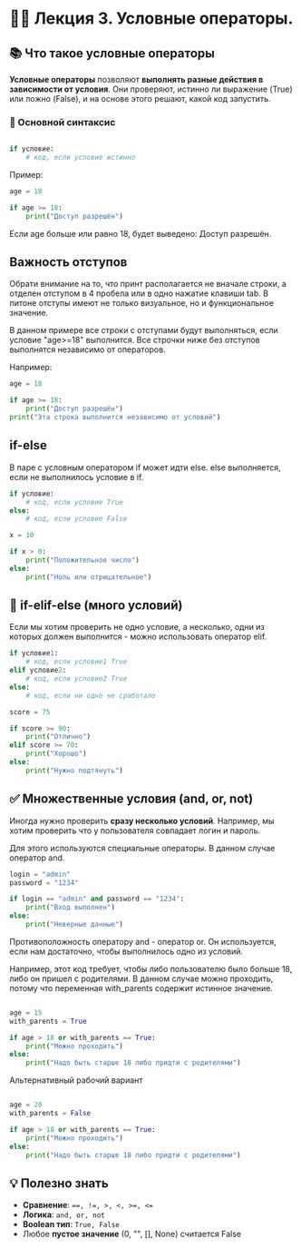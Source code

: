 
# 🧑‍🏫 Лекция 3. Условные операторы. 


## 📚 Что такое условные операторы

**Условные операторы** позволяют **выполнять разные действия в зависимости от условия**. Они проверяют, истинно ли выражение (True) или ложно (False), и на основе этого решают, какой код запустить.

### 🔹 Основной синтаксис

```python

if условие:
    # код, если условие истинно

```

Пример: 
```python
age = 18

if age >= 18:
    print("Доступ разрешён")
```

Если age больше или равно 18, будет выведено: Доступ разрешён.

## Важность отступов

Обрати внимание на то, что принт располагается не вначале строки, а отделен отступом в 4 пробела или в одно нажатие клавиши tab.  В питоне отступы имеют не только визуальное, но и функциональное значение. 

В данном примере все строки с отступами будут выполняться, если условие "age>=18" выполнится. Все строчки ниже без отступов выполнятся независимо от операторов. 

Например: 

```python
age = 18

if age >= 18:
    print("Доступ разрешён")
print("Эта строка выполнится независимо от условий")
```

## if-else

В паре с условным оператором if может идти else. else выполняется, если не выполнилось условие в if. 

```python
if условие:
    # код, если условие True
else:
    # код, если условие False
```

```python
x = 10

if x > 0:
    print("Положительное число")
else:
    print("Ноль или отрицательное")
```

## 🔹 if-elif-else (много условий)

Если мы хотим проверить не одно условие, а несколько, одни из которых должен выполнится - можно использовать оператор elif. 

```python
if условие1:
    # код, если условие1 True
elif условие2:
    # код, если условие2 True
else:
    # код, если ни одно не сработало
```

```python
score = 75

if score >= 90:
    print("Отлично")
elif score >= 70:
    print("Хорошо")
else:
    print("Нужно подтянуть")
```


## ✅ Множественные условия (and, or, not)

Иногда нужно проверить **сразу несколько условий**.
Например, мы хотим проверить что у пользователя совпадает логин и пароль.

Для этого используются специальные операторы. В данном случае оператор and. 

```python
login = "admin"
password = "1234"

if login == "admin" and password == "1234":
    print("Вход выполнен")
else:
    print("Неверные данные")


```

Противоположность оператору and - оператор or. Он используется, если нам достаточно, чтобы выполнилось одно из условий. 

Например, этот код требует, чтобы либо пользователю было больше 18, либо он пришел с родителями. В данном случае можно проходить, потому что переменная with_parents содержит истинное значение. 

```python

age = 15
with_parents = True

if age > 18 or with_parents == True:
    print("Можно проходить")
else:
    print("Надо быть старше 18 либо придти с родителями")


```
Альтернативный рабочий вариант

```python

age = 20
with_parents = False

if age > 18 or with_parents == True:
    print("Можно проходить")
else:
    print("Надо быть старше 18 либо придти с родителями")


```

## 💡 Полезно знать

- **Сравнение**: ```==, !=, >, <, >=, <=```
- **Логика**: `and, or, not`
- **Boolean тип**:  `True, False` 
- Любое **пустое значение** (0, "", [], None) считается False